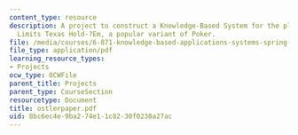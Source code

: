 ```yaml
---
content_type: resource
description: A project to construct a Knowledge-Based System for the playing of No
  Limits Texas Hold-?Em, a popular variant of Poker.
file: /media/courses/6-871-knowledge-based-applications-systems-spring-2005/8bc6ec4e9ba274e11c8230f0238a27ac_ostlerpaper.pdf
file_type: application/pdf
learning_resource_types:
- Projects
ocw_type: OCWFile
parent_title: Projects
parent_type: CourseSection
resourcetype: Document
title: ostlerpaper.pdf
uid: 8bc6ec4e-9ba2-74e1-1c82-30f0238a27ac
---
```

